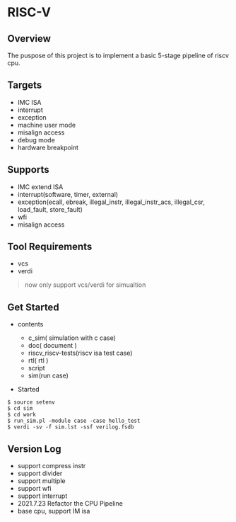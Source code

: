 # RISC-V
## Overview
The puspose of this project is to implement a basic 5-stage pipeline of riscv cpu.

## Targets
+ IMC ISA
+ interrupt
+ exception
+ machine user mode
+ misalign access
+ debug mode
+ hardware breakpoint

## Supports
+ IMC extend ISA
+ interrupt(software, timer, external)
+ exception(ecall, ebreak, illegal_instr, illegal_instr_acs, illegal_csr, load_fault, store_fault)
+ wfi
+ misalign access

## Tool Requirements

* vcs
* verdi

> now only support vcs/verdi for simualtion

## Get Started

* contents
	+ c_sim( simulation with c case)
	+ doc( document )
	+ riscv_riscv-tests(riscv isa test case)
	+ rtl( rtl )
	+ script
	+ sim(run case)
	
* Started
```
$ source setenv
$ cd sim
$ cd work
$ run_sim.pl -module case -case hello_test
$ verdi -sv -f sim.lst -ssf verilog.fsdb
```

## Version Log

+ support compress instr
+ support divider
+ support multiple
+ support wfi
+ support interrupt
+ 2021.7.23 Refactor the CPU Pipeline
+ base cpu, support IM isa



